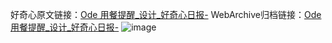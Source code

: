 好奇心原文链接：[Ode 用餐提醒_设计_好奇心日报-](https://www.qdaily.com/articles/9504.html)
WebArchive归档链接：[Ode 用餐提醒_设计_好奇心日报-](http://web.archive.org/web/20190623154355/https://www.qdaily.com/articles/9504.html)
![image](http://ww3.sinaimg.cn/large/007d5XDply1g3vfgiez2yj30u035tds7)